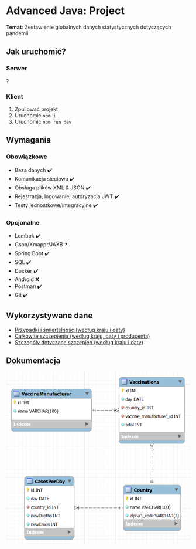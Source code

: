 # Advanced Java: Project

**Temat**: Zestawienie globalnych danych statystycznych dotyczących pandemii

## Jak uruchomić?

### Serwer

?

### Klient

1. Zpullować projekt
2. Uruchomić `npm i`
3. Uruchomić `npm run dev`

## Wymagania

### Obowiązkowe

-   Baza danych ✔️
-   Komunikacja sieciowa ✔️
-   Obsługa plików XML & JSON ✔️
-   Rejestracja, logowanie, autoryzacja JWT ✔️
-   Testy jednostkowe/integracyjne ✔️

### Opcjonalne

-   Lombok ✔️
-   Gson/Xmappr/JAXB ❓
-   Spring Boot ✔️
-   SQL ✔️
-   Docker ✔️
-   Android ❌
-   Postman ✔️
-   Git ✔️

## Wykorzystywane dane

-   [Przypadki i śmiertelność (według kraju i daty)](https://github.com/owid/covid-19-data/blob/master/public/data/cases_deaths/full_data.csv)
-   [Całkowite szczepienia (według kraju, daty i producenta)](https://github.com/owid/covid-19-data/blob/master/public/data/vaccinations/vaccinations-by-manufacturer.csv)
-   [Szczegóły dotyczące szczepień (według kraju i daty)](https://github.com/owid/covid-19-data/blob/master/public/data/vaccinations/vaccinations.csv)

## Dokumentacja

![Diagram](./diagram.png)
